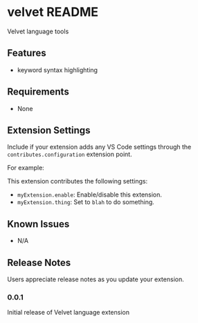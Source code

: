 # velvet README

Velvet language tools

## Features

- keyword syntax highlighting

## Requirements

- None

## Extension Settings

Include if your extension adds any VS Code settings through the `contributes.configuration` extension point.

For example:

This extension contributes the following settings:

* `myExtension.enable`: Enable/disable this extension.
* `myExtension.thing`: Set to `blah` to do something.

## Known Issues

- N/A

## Release Notes

Users appreciate release notes as you update your extension.

### 0.0.1

Initial release of Velvet language extension
